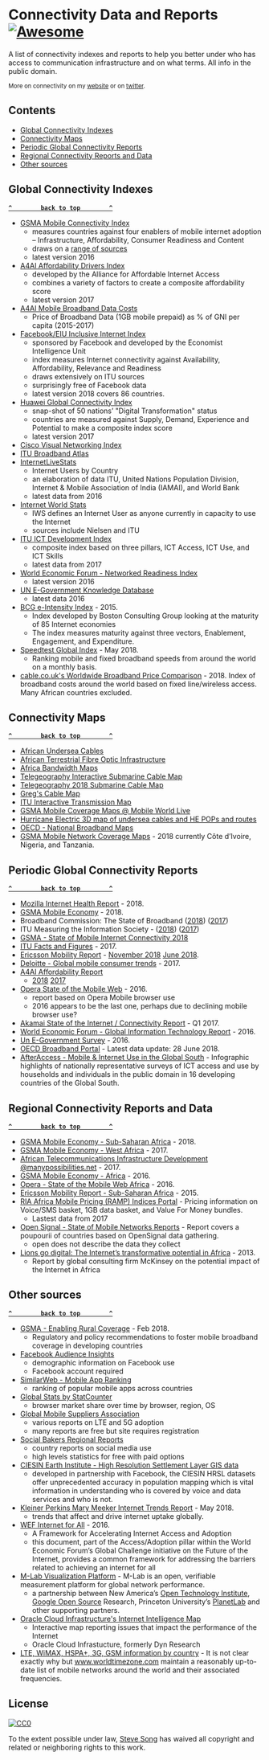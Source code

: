 # Connectivity Data and Reports [![Awesome](https://awesome.re/badge-flat.svg)](https://awesome.re)

A list of connectivity indexes and reports to help you better under who has access to communication infrastructure and on what terms. All info in the public domain.

<sub>More on connectivity on my [website](https://manypossibilities.net) or on [twitter](https://twitter.com/stevesong).</sub>

## Contents
- [Global Connectivity Indexes](#global-connectivity-indexes)
- [Connectivity Maps](#connectivity-maps)
- [Periodic Global Connectivity Reports](#periodic-global-connectivity-reports)
- [Regional Connectivity Reports and Data](#regional-connectivity-reports-and-data)
- [Other sources](#other-sources)


<!-- BEGIN RESOURCE LIST -->

## Global Connectivity Indexes 

**[`^        back to top        ^`](#)**

- [GSMA Mobile Connectivity Index](https://www.mobileconnectivityindex.com/) 
  - measures countries against four enablers of mobile internet adoption – Infrastructure, Affordability, Consumer Readiness and Content
  - draws on a [range of sources](https://www.mobileconnectivityindex.com/#year=2016&secondaryMenu=about&id=methodologydatasources)
  - latest version 2016
- [A4AI Affordability Drivers Index](http://a4ai.org/affordability-report/data/)
  - developed by the Alliance for Affordable Internet Access
  - combines a variety of factors to create a composite affordability score
  - latest version 2017
- [A4AI Mobile Broadband Data Costs](https://a4ai.org/mobile-broadband-pricing-data/)
  - Price of Broadband Data (1GB mobile prepaid) as % of GNI per capita (2015-2017)
- [Facebook/EIU Inclusive Internet Index](https://theinclusiveinternet.eiu.com/) 
  - sponsored by Facebook and developed by the Economist Intelligence Unit
  - index measures Internet connectivity against Availability, Affordability, Relevance and Readiness
  - draws extensively on ITU sources
  - surprisingly free of Facebook data
  - latest version 2018 covers 86 countries.
- [Huawei Global Connectivity Index](http://www.huawei.com/minisite/gci/en/)
  - snap-shot of 50 nations’ "Digital Transformation" status
  - countries are measured against Supply, Demand, Experience and Potential to make a composite index score
  - latest version 2017
- [Cisco Visual Networking Index](https://www.cisco.com/c/en/us/solutions/service-provider/visual-networking-index-vni/index.html)
- [ITU Broadband Atlas](https://www.itu.int/ITU-D/treg/atlas/broadbandatlas.asp)
- [InternetLiveStats](http://www.internetlivestats.com/internet-users-by-country/)
  - Internet Users by Country
  - an elaboration of data ITU, United Nations Population Division, Internet & Mobile Association of India (IAMAI), and World Bank 
  - latest data from 2016
- [Internet World Stats](https://www.internetworldstats.com/)
  - IWS defines an Internet User as anyone currently in capacity to use the Internet
  - sources include Nielsen and ITU
- [ITU ICT Development Index](http://www.itu.int/net4/ITU-D/idi/)
  - composite index based on three pillars, ICT Access, ICT Use, and ICT Skills
  - latest data from 2017
- [World Economic Forum - Networked Readiness Index](http://reports.weforum.org/global-information-technology-report-2016/networked-readiness-index/) 
  - latest version 2016
- [UN E-Government Knowledge Database](https://publicadministration.un.org/egovkb/en-us/Data-Center)
  - latest data 2016
- [BCG e-Intensity Index](https://www.bcg.com/publications/interactives/bcg-e-intensity-index.aspx) - 2015.
  - Index developed by Boston Consulting Group looking at the maturity of 85 Internet economies
  - The index measures maturity against three vectors, Enablement, Engagement, and Expenditure.
- [Speedtest Global Index](http://www.speedtest.net/global-index) - May 2018.
  - Ranking mobile and fixed broadband speeds from around the world on a monthly basis. 
- [cable.co.uk's Worldwide Broadband Price Comparison](https://www.cable.co.uk/broadband/deals/worldwide-price-comparison/) - 2018. Index of broadband costs around the world based on fixed line/wireless access.  Many African countries excluded.

## Connectivity Maps

**[`^        back to top        ^`](#)**

- [African Undersea Cables](https://manypossibilities.net/african-undersea-cables-interactive/)
- [African Terrestrial Fibre Optic Infrastructure](https://afterfibre.nsrc.org/)
- [Africa Bandwidth Maps](http://www.africabandwidthmaps.com/)
- [Telegeography Interactive Submarine Cable Map](https://www.submarinecablemap.com/)
- [Telegeography 2018 Submarine Cable Map](http://submarine-cable-map-2018.telegeography.com/)
- [Greg's Cable Map](http://cablemap.info/)
- [ITU Interactive Transmission Map](http://www.itu.int/itu-d/tnd-map-public/)
- [GSMA Mobile Coverage Maps @ Mobile World Live](http://maps.mobileworldlive.com/)
- [Hurricane Electric 3D map of undersea cables and HE POPs and routes](http://he.net/3d-map/)
- [OECD - National Broadband Maps](http://www2.compareyourcountry.org/broadband)
- [GSMA Mobile Network Coverage Maps](https://www.mobilecoveragemaps.com) - 2018 currently Côte d’Ivoire, Nigeria, and Tanzania.

## Periodic Global Connectivity Reports

**[`^        back to top        ^`](#)**

- [Mozilla Internet Health Report](https://internethealthreport.org/2018/) - 2018.
- [GSMA Mobile Economy](https://www.gsma.com/mobileeconomy/) - 2018.
- Broadband Commission: The State of Broadband ([2018](https://www.broadbandcommission.org/publications/Pages/SOB-2018.aspx))  ([2017](http://www.broadbandcommission.org/publications/Pages/SOB-2017.aspx))
- ITU Measuring the Information Society - ([2018](https://www.itu.int/en/ITU-D/Statistics/Documents/events/wtis2018/MISR-2018-Vol-1-E.PDF))  ([2017](https://www.itu.int/en/ITU-D/Statistics/Pages/publications/mis2017.aspx))
- [GSMA - State of Mobile Internet Connectivity 2018](https://www.gsma.com/mobilefordevelopment/wp-content/uploads/2018/09/State-of-Mobile-Internet-Connectivity-2018.pdf)
- [ITU Facts and Figures](https://www.itu.int/en/ITU-D/Statistics/Documents/facts/ICTFactsFigures2017.pdf) - 2017.
- [Ericsson Mobility Report](https://www.ericsson.com/en/mobility-report) - [November 2018](https://www.ericsson.com/assets/local/mobility-report/documents/2018/ericsson-mobility-report-november-2018.pdf) [June 2018](https://www.ericsson.com/assets/local/mobility-report/documents/2018/ericsson-mobility-report-june-2018.pdf).
- [Deloitte - Global mobile consumer trends](https://www2.deloitte.com/global/en/pages/technology-media-and-telecommunications/articles/gx-global-mobile-consumer-trends.html) - 2017.
- [A4AI Affordability Report](http://a4ai.org/affordability-report/report/)
  - [2018](http://1e8q3q16vyc81g8l3h3md6q5f5e-wpengine.netdna-ssl.com/wp-content/uploads/2018/10/A4AI-2018-Affordability-Report.pdf) [2017](http://a4ai.org/affordability-report/report/2017)
- [Opera State of the Mobile Web](https://blogs.opera.com/news/wp-content/uploads/sites/2/2016/11/SMWAfrica-Opera-report-2016-01-WEB-1.pdf) - 2016.
  - report based on Opera Mobile browser use
  - 2016 appears to be the last one, perhaps due to declining mobile browser use?
- [Akamai State of the Internet / Connectivity Report](https://www.akamai.com/uk/en/multimedia/documents/state-of-the-internet/q1-2017-state-of-the-internet-connectivity-report.pdf) - Q1 2017.
- [World Economic Forum - Global Information Technology Report](http://reports.weforum.org/global-information-technology-report-2016/) - 2016.
- [Un E-Government Survey](https://publicadministration.un.org/egovkb/en-us/Reports/UN-E-Government-Survey-2016) - 2016.
- [OECD Broadband Portal](https://www.oecd.org/internet/broadband/broadband-statistics/) - Latest data update: 28 June 2018.
- [AfterAccess - Mobile & Internet Use in the Global South](http://afteraccess.net/wp-content/uploads/After-Access-Website-layout-r1.pdf) - Infographic highlights of nationally representative surveys of ICT access and use by households and individuals in the public domain in 16 developing countries of the Global South.


## Regional Connectivity Reports and Data

**[`^        back to top        ^`](#)**

- [GSMA Mobile Economy - Sub-Saharan Africa](https://www.gsma.com/mobileeconomy/sub-saharan-africa/) - 2018.
- [GSMA Mobile Economy - West Africa](https://www.gsma.com/mobileeconomy/west-africa/) - 2017.
- [African Telecommunications Infrastructure Development @manypossibilities.net](https://manypossibilities.net/series/africa-telecom-infrastructure/) - 2017.
- [GSMA Mobile Economy - Africa](https://www.gsma.com/mobileeconomy/africa/) - 2016.
- [Opera - State of the Mobile Web Africa](https://blogs.opera.com/news/wp-content/uploads/sites/2/2016/11/SMWAfrica-Opera-report-2016-01-WEB-1.pdf) - 2016.
- [Ericsson Mobility Report - Sub-Saharan Africa](https://manypossibilities.net/report-archives/EricssonMobilityReport-nov-2015-regional-report-sub-saharan-africa.pdf) - 2015.
- [RIA Africa Mobile Pricing (RAMP) Indices Portal](https://researchictafrica.net/ramp_indices_portal/) - Pricing information on Voice/SMS basket, 1GB data basket, and Value For Money bundles.
  - Lastest data from 2017
- [Open Signal - State of Mobile Networks Reports](http://opensignal.com/reports/) - Report covers a poupourii of countries based on OpenSignal data gathering.
  - open does not describe the data they collect
- [Lions go digital: The Internet’s transformative potential in Africa](https://www.mckinsey.com/industries/high-tech/our-insights/lions-go-digital-the-internets-transformative-potential-in-africa) - 2013.
  - Report by global consulting firm McKinsey on the potential impact of the Internet in Africa


## Other sources

**[`^        back to top        ^`](#)**

- [GSMA - Enabling Rural Coverage](https://www.gsma.com/mobilefordevelopment/wp-content/uploads/2018/02/Enabling_Rural_Coverage_English_February_2018.pdf) - Feb 2018.
  - Regulatory and policy recommendations to foster mobile broadband coverage in developing countries
- [Facebook Audience Insights](https://www.facebook.com/ads/audience-insights/)
  - demographic information on Facebook use
  - Facebook account required
- [SimilarWeb - Mobile App Ranking](https://www.similarweb.com/apps/top/google/app-index/us/all/top-free)
  - ranking of popular mobile apps across countries
- [Global Stats by StatCounter](http://gs.statcounter.com/)
  - browser market share over time by browser, region, OS
- [Global Mobile Suppliers Association](https://gsacom.com/)
  - various reports on LTE and 5G adoption
  - many reports are free but site requires registration
- [Social Bakers Regional Reports](https://www.socialbakers.com/resources/reports/)
  - country reports on social media use
  - high levels statistics for free with paid options
- [CIESIN Earth Institute - High Resolution Settlement Layer GIS data](https://ciesin.columbia.edu/data/hrsl/)
  - developed in partnership with Facebook, the CIESIN HRSL datasets offer unprecedented accuracy in population mapping which is vital information in understanding who is covered by voice and data services and who is not.
- [Kleiner Perkins Mary Meeker Internet Trends Report](https://www.kleinerperkins.com/perspectives/internet-trends-report-2018/) - May 2018.
  - trends that affect and drive internet uptake globally.
- [WEF Internet for All](https://www.weforum.org/reports/internet-for-all-a-framework-for-accelerating-internet-access-and-adoption/) - 2016.
  - A Framework for Accelerating Internet Access and Adoption
  - this document, part of the Access/Adoption pillar within the World Economic Forum’s Global Challenge initiative on the Future of the Internet, provides a common framework for addressing the barriers related to achieving an internet for all
- [M-Lab Visualization Platform](https://viz.measurementlab.net/) - M-Lab is an open, verifiable measurement platform for global network performance.
  - a partnership between New America’s [Open Technology Institute](https://www.newamerica.org/oti/), [Google Open Source](https://opensource.google.com/) Research, Princeton University’s [PlanetLab](https://www.planet-lab.org/) and other supporting partners.
- [Oracle Cloud Infrastructure's Internet Intelligence Map](https://internetintel.oracle.com/about.html) 
  - Interactive map reporting issues that impact the performance of the Internet
  - Oracle Cloud Infrastucture, formerly Dyn Research
- [LTE, WiMAX, HSPA+, 3G, GSM information by country](https://www.worldtimezone.com/4g.html) - It is not clear exactly why but www.worldtimezone.com maintain a reasonably up-to-date list of mobile networks around the world and their associated frequencies.
  
<!-- END RESOURCE LIST -->  

## License

[![CC0](http://mirrors.creativecommons.org/presskit/buttons/88x31/svg/cc-zero.svg)](https://creativecommons.org/publicdomain/zero/1.0/)

To the extent possible under law, [Steve Song](https://manypossibilities.net) has waived all copyright and related or neighboring rights to this work.
